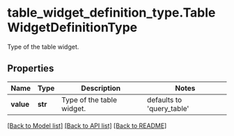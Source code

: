 # table_widget_definition_type.TableWidgetDefinitionType

Type of the table widget.
## Properties
Name | Type | Description | Notes
------------ | ------------- | ------------- | -------------
**value** | **str** | Type of the table widget. | defaults to 'query_table'

[[Back to Model list]](../README.md#documentation-for-models) [[Back to API list]](../README.md#documentation-for-api-endpoints) [[Back to README]](../README.md)


